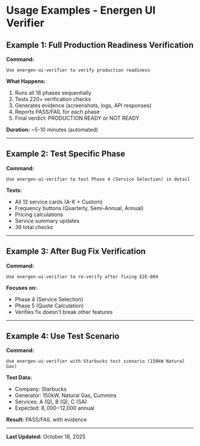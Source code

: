 # Usage Examples - Energen UI Verifier

## Example 1: Full Production Readiness Verification

**Command:**
```
Use energen-ui-verifier to verify production readiness
```

**What Happens:**
1. Runs all 16 phases sequentially
2. Tests 220+ verification checks
3. Generates evidence (screenshots, logs, API responses)
4. Reports PASS/FAIL for each phase
5. Final verdict: PRODUCTION READY or NOT READY

**Duration:** ~5-10 minutes (automated)

---

## Example 2: Test Specific Phase

**Command:**
```
Use energen-ui-verifier to test Phase 4 (Service Selection) in detail
```

**Tests:**
- All 12 service cards (A-K + Custom)
- Frequency buttons (Quarterly, Semi-Annual, Annual)
- Pricing calculations
- Service summary updates
- 36 total checks

---

## Example 3: After Bug Fix Verification

**Command:**
```
Use energen-ui-verifier to re-verify after fixing E2E-004
```

**Focuses on:**
- Phase 4 (Service Selection)
- Phase 5 (Quote Calculation)
- Verifies fix doesn't break other features

---

## Example 4: Use Test Scenario

**Command:**
```
Use energen-ui-verifier with Starbucks test scenario (150kW Natural Gas)
```

**Test Data:**
- Company: Starbucks
- Generator: 150kW, Natural Gas, Cummins
- Services: A (Q), B (Q), C (SA)
- Expected: $8,000-$12,000 annual

**Result:** PASS/FAIL with evidence

---

**Last Updated:** October 18, 2025
